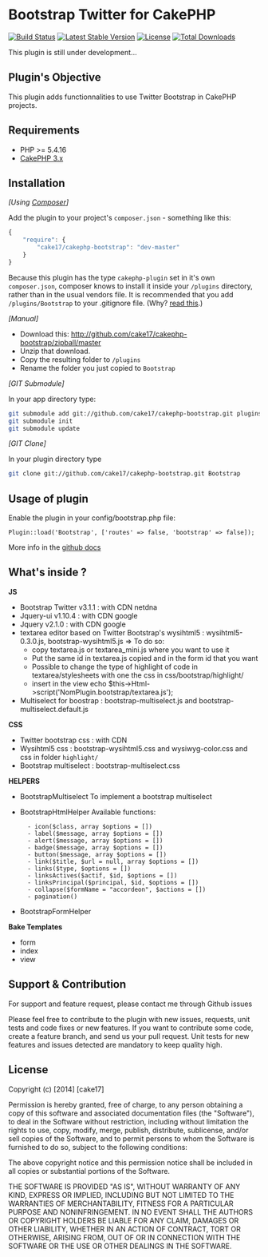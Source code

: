Bootstrap Twitter for CakePHP
=============================

[![Build Status](https://api.travis-ci.org/cake17/cakephp-bootstrap.png?branch=master)](https://travis-ci.org/cake17/cakephp-bootstrap)
[![Latest Stable Version](https://poser.pugx.org/cake17/cakephp-bootstrap/v/stable.png)](https://packagist.org/packages/cake17/cakephp-bootstrap)
[![License](https://poser.pugx.org/cake17/cakephp-bootstrap/license.png)](https://packagist.org/packages/cake17/cakephp-bootstrap)
[![Total Downloads](https://poser.pugx.org/cake17/cakephp-bootstrap/d/total.png)](https://packagist.org/packages/cake17/cakephp-bootstrap)

This plugin is still under development...

## Plugin's Objective ##

This plugin adds functionnalities to use Twitter Bootstrap in CakePHP projects.

## Requirements ##

- PHP >= 5.4.16
- [CakePHP 3.x](http://book.cakephp.org/3.0/en/index.html)

## Installation ##

_[Using [Composer](http://getcomposer.org/)]_

Add the plugin to your project's `composer.json` - something like this:

```javascript
{
    "require": {
        "cake17/cakephp-bootstrap": "dev-master"
    }
}
```

Because this plugin has the type `cakephp-plugin` set in it's own `composer.json`, composer knows to install it inside your `/plugins` directory, rather than in the usual vendors file. It is recommended that you add `/plugins/Bootstrap` to your .gitignore file. (Why? [read this](http://getcomposer.org/doc/faqs/should-i-commit-the-dependencies-in-my-vendor-directory.md).)

_[Manual]_

- Download this: http://github.com/cake17/cakephp-bootstrap/zipball/master
- Unzip that download.
- Copy the resulting folder to `/plugins`
- Rename the folder you just copied to `Bootstrap`

_[GIT Submodule]_

In your app directory type:

```bash
git submodule add git://github.com/cake17/cakephp-bootstrap.git plugins/Bootstrap
git submodule init
git submodule update
```

_[GIT Clone]_

In your plugin directory type

```bash
git clone git://github.com/cake17/cakephp-bootstrap.git Bootstrap
```

## Usage of plugin ##

Enable the plugin in your config/bootstrap.php file:

    Plugin::load('Bootstrap', ['routes' => false, 'bootstrap' => false]);

More info in the [github docs](http://cake17.github.io/cakephp-bootstrap)

## What's inside ? ##

**JS**

- Bootstrap Twitter v3.1.1 : with CDN netdna
- Jquery-ui v1.10.4 : with CDN google
- Jquery v2.1.0 : with CDN google
- textarea editor based on Twitter Bootstrap's wysihtml5 : wysihtml5-0.3.0.js, bootstrap-wysihtml5.js
=> To do so:
    - copy textarea.js or textarea_mini.js where you want to use it
    - Put the same id in textarea.js copied and in the form id that you want
    - Possible to change the type of highlight of code in textarea/stylesheets with one the css in css/bootstrap/highlight/
    - insert in the view echo $this->Html->script('NomPlugin.bootstrap/textarea.js');
- Multiselect for boostrap : bootstrap-multiselect.js and bootstrap-multiselect.default.js

**CSS**

- Twitter bootstrap css : with CDN
- Wysihtml5 css : bootstrap-wysihtml5.css and wysiwyg-color.css and css in folder `highlight/`
- Bootstrap multiselect : bootstrap-multiselect.css

**HELPERS**

- BootstrapMultiselect
  To implement a bootstrap multiselect

- BootstrapHtmlHelper
  Available functions:

        - icon($class, array $options = [])
        - label($message, array $options = [])
        - alert($message, array $options = [])
        - badge($message, array $options = [])
        - button($message, array $options = [])
        - link($title, $url = null, array $options = [])
        - links($type, $options = [])
        - linksActives($actif, $id, $options = [])
        - linksPrincipal($principal, $id, $options = [])
        - collapse($formName = "accordeon", $actions = [])
        - pagination()

- BootstrapFormHelper

**Bake Templates**

- form
- index
- view

## Support & Contribution ##

For support and feature request, please contact me through Github issues

Please feel free to contribute to the plugin with new issues, requests, unit tests and code fixes or new features. If you want to contribute some code,
create a feature branch, and send us your pull request.
Unit tests for new features and issues detected are mandatory to keep quality high.

## License ##

Copyright (c) [2014] [cake17]

Permission is hereby granted, free of charge, to any person obtaining a copy of this software and associated documentation files (the "Software"), to deal in the Software without restriction, including without limitation the rights to use, copy, modify, merge, publish, distribute, sublicense, and/or sell copies of the Software, and to permit persons to whom the Software is furnished to do so, subject to the following conditions:

The above copyright notice and this permission notice shall be included in all copies or substantial portions of the Software.

THE SOFTWARE IS PROVIDED "AS IS", WITHOUT WARRANTY OF ANY KIND, EXPRESS OR IMPLIED, INCLUDING BUT NOT LIMITED TO THE WARRANTIES OF MERCHANTABILITY, FITNESS FOR A PARTICULAR PURPOSE AND NONINFRINGEMENT. IN NO EVENT SHALL THE AUTHORS OR COPYRIGHT HOLDERS BE LIABLE FOR ANY CLAIM, DAMAGES OR OTHER LIABILITY, WHETHER IN AN ACTION OF CONTRACT, TORT OR OTHERWISE, ARISING FROM, OUT OF OR IN CONNECTION WITH THE SOFTWARE OR THE USE OR OTHER DEALINGS IN THE SOFTWARE.
